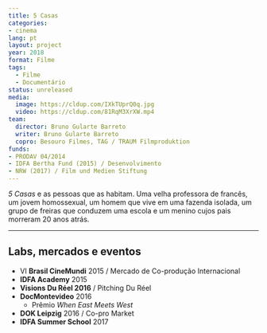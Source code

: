 ```yaml
---
title: 5 Casas
categories:
- cinema
lang: pt
layout: project
year: 2018
format: Filme
tags:
  - Filme
  - Documentário
status: unreleased
media:
  image: https://cldup.com/IXkTUprQ0q.jpg
  video: https://cldup.com/81RqM3XrXW.mp4
team:
  director: Bruno Gularte Barreto
  writer: Bruno Gularte Barreto
  copro: Besouro Filmes, TAG / TRAUM Filmproduktion
funds:
- PRODAV 04/2014
- IDFA Bertha Fund (2015) / Desenvolvimento
- NRW (2017) / Film und Medien Stiftung
---
```


_5 Casas_ e as pessoas que as habitam. Uma velha professora de francês, um jovem homossexual, um homem que vive em uma fazenda isolada, um grupo de freiras que conduzem uma escola e um menino cujos pais morreram 20 anos atrás.

---

## Labs, mercados e eventos
* VI **Brasil CineMundi** 2015 / Mercado de Co-produção Internacional
* **IDFA Academy** 2015
* **Visions Du Réel 2016** / Pitching Du Réel
* **DocMontevideo** 2016
  * Prêmio _When East Meets West_
* **DOK Leipzig** 2016 / Co-pro Market
* **IDFA Summer School** 2017
